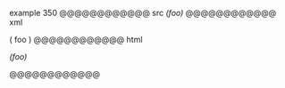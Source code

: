 example 350
@@@@@@@@@@@@ src
_(_foo_)_
@@@@@@@@@@@@ xml
<?xml version="1.0" encoding="UTF-8"?>
<!DOCTYPE document SYSTEM "CommonMark.dtd">
<document xmlns="http://commonmark.org/xml/1.0">
  <paragraph>
    <emph>
      <text>(</text>
      <emph>
        <text>foo</text>
      </emph>
      <text>)</text>
    </emph>
  </paragraph>
</document>
@@@@@@@@@@@@ html
<p><em>(<em>foo</em>)</em></p>
@@@@@@@@@@@@
